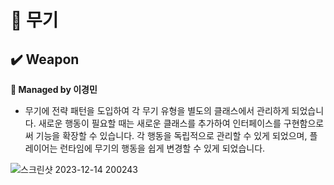 # 📌 무기
## ✔️ Weapon
**🎇 Managed by 이경민**

- 무기에 전략 패턴을 도입하여 각 무기 유형을 별도의 클래스에서 관리하게 되었습니다. 
새로운 행동이 필요할 때는 새로운 클래스를 추가하여 인터페이스를 구현함으로써 기능을 확장할 수 있습니다. 각 행동을 독립적으로 관리할 수 있게 되었으며, 플레이어는 런타임에 무기의 행동을 쉽게 변경할 수 있게 되었습니다.

![스크린샷 2023-12-14 200243](https://github.com/NBC-A03-Unity/Foster-the-Monster/assets/84183932/04b887fe-9243-41ac-8b93-cc0c9b06e8cb)
